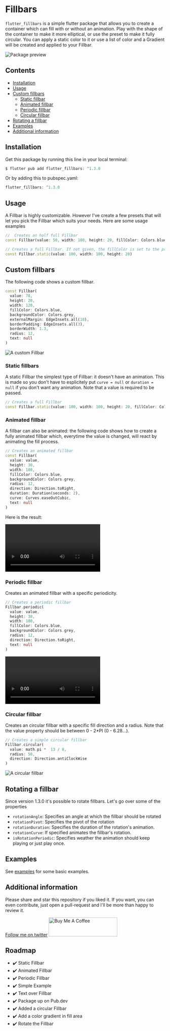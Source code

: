 # Fillbars

`flutter_fillbars` is a simple flutter package that allows you to create a container which can
fill with or without an animation. Play with the shape of the container to make it more elliptical, or
use the preset to make it fully circular. You can apply a static color to it or use a list of color and
a Gradient will be created and applied to your Fillbar. 

![Package preview](assets/prospect.png)

## Contents

- [Installation](#installation)
- [Usage](#usage)
- [Custom fillbars](#custom-fillbars)
  - [Static fillbar](#static-fillbars)
  - [Animated fillbar](#animated-fillbar)
  - [Periodic fillbar](#periodic-fillbar)
  - [Circular fillbar](#circular-fillbar)
- [Rotating a fillbar](#rotating-a-fillbar)
- [Examples](#examples)
- [Additional information](#additional-information)

## Installation

Get this package by running this line in your local terminal:
```dart
$ flutter pub add flutter_fillbars: ^1.3.0
```

Or by adding this to pubspec.yaml:
```dart
flutter_fillbars: ^1.3.0
```

## Usage

A Fillbar is highly customizable. However I've create a few presets that will let you pick the Fillbar which suits your needs. Here are some usage examples

```dart
//  Creates an half full Fillbar
const Fillbar(value: 50, width: 100, height: 20, fillColor: Colors.blue,)

// Creates a full Fillbar. If not given, the fillColor is set to the primary color.
const Fillbar.static(value: 100, width: 100, height: 20)
```

## Custom fillbars

The following code shows a custom fillbar. 

```dart
const Fillbar(
  value: 78,
  height: 20,
  width: 120,
  fillColor: Colors.blue,
  backgroundColor: Colors.grey,
  externalMargin: EdgeInsets.all(10),
  borderPadding: EdgeInsets.all(3),
  borderWidth: 1.3,
  radius: 12,
  text: null
)
```

![A custom Fillbar](assets/img.png)

### Static fillbars

A static Fillbar the simplest type of Fillbar: it doesn't have an animation. This is made so you don't have to esplicitely put `curve = null` or `duration = null` if you don't want any animation.
Note that a value is required to be passed.

```dart
// Creates a full Fillbar
const Fillbar.static(value: 100, width: 100, height: 20, fillColor: Colors.amber)
```

### Animated fillbar

A fillbar can also be animated: the following code shows how to create a fully animated fillbar which, everytime the value is changed, will react by animating the fill process.

```dart
// Creates an animated fillbar
const Fillbar(
  value: value,
  height: 30,
  width: 180,
  fillColor: Colors.blue,
  backgroundColor: Colors.grey,
  radius: 12,
  direction: Direction.toRight,
  duration: Duration(seconds: 2),
  curve: Curves.easeOutCubic,
  text: null
)
```

Here is the result:

![A fully animated fillbar](assets/Animation.mp4)

### Periodic fillbar

Creates an animated fillbar with a specific periodicity.  
```dart
// Creates a periodic fillbar
Fillbar.periodic(
  value: value,
  height: 30,
  width: 180,
  fillColor: Colors.blue,
  backgroundColor: Colors.grey,
  radius: 12,
  direction: Direction.toRight,
  text: null
)
```

![A periodic fillbar](assets/periodic.mp4)

### Circular fillbar
Creates an circular fillbar with a specific fill direction and a radius.
Note that the value property should be between 0 - 2*PI (0 - 6.28...).
```dart
// Creates a simple circular fillbar
Fillbar.circular(
  value: math.pi *  13 / 8,
  radius: 50,
  direction: Direction.antiClockWise
)
```

![A circular fillbar](assets/circular_fillbar.png)

## Rotating a fillbar
Since version 1.3.0 it's possible to rotate fillbars. Let's go over some of the properties

- `rotationAngle`: Specifies an angle at which the fillbar should be rotated
- `rotationPivot`: Specifies the pivot of the rotation
- `rotationDuration`: Specifies the duration of the rotation's animation.
- `rotationCurve`: If specified animates the fillbar's rotation.
- `isRotationPeriodic`: Specifies weather the animation should keep playing or just play once.


## Examples

See [examples](example) for some basic examples.

## Additional information

Please share and star this repository if you liked it. 
If you want, you can even contribute, just open a pull-request and I'll be more than happy to review it.

[Follow me on twitter](https://twitter.com/sirio_rigel)
<a href="https://www.buymeacoffee.com/tommasomiliani" target="_blank"><img src="https://cdn.buymeacoffee.com/buttons/v2/default-yellow.png" alt="Buy Me A Coffee" style="height: 60px !important;width: 217px !important;" ></a>

## Roadmap

- :heavy_check_mark: Static Fillbar
- :heavy_check_mark: Animated Fillbar
- :heavy_check_mark: Periodic Fillbar
- :heavy_check_mark: Simple Example
- :heavy_check_mark: Text over Fillbar
- :heavy_check_mark: Package up on Pub.dev
- :heavy_check_mark: Added a circular Fillbar
- :heavy_check_mark: Add a color gradient in fill area
- :heavy_check_mark: Rotate the Fillbar